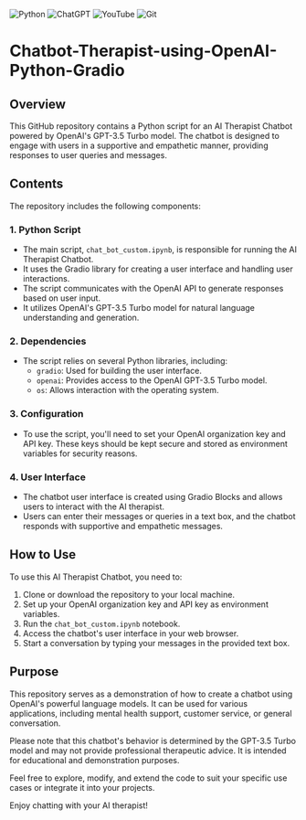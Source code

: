 ![Python](https://img.shields.io/badge/python-3670A0?style=for-the-badge&logo=python&logoColor=ffdd54) 
![ChatGPT](https://img.shields.io/badge/chatGPT-74aa9c?style=for-the-badge&logo=openai&logoColor=white) 
![YouTube](https://img.shields.io/badge/YouTube-%23FF0000.svg?style=for-the-badge&logo=YouTube&logoColor=white) 
![Git](https://img.shields.io/badge/git-%23F05033.svg?style=for-the-badge&logo=git&logoColor=white)


# Chatbot-Therapist-using-OpenAI-Python-Gradio


## Overview
This GitHub repository contains a Python script for an AI Therapist Chatbot powered by OpenAI's GPT-3.5 Turbo model. The chatbot is designed to engage with users in a supportive and empathetic manner, providing responses to user queries and messages.

## Contents
The repository includes the following components:

### 1. Python Script
- The main script, `chat_bot_custom.ipynb`, is responsible for running the AI Therapist Chatbot.
- It uses the Gradio library for creating a user interface and handling user interactions.
- The script communicates with the OpenAI API to generate responses based on user input.
- It utilizes OpenAI's GPT-3.5 Turbo model for natural language understanding and generation.

### 2. Dependencies
- The script relies on several Python libraries, including:
  - `gradio`: Used for building the user interface.
  - `openai`: Provides access to the OpenAI GPT-3.5 Turbo model.
  - `os`: Allows interaction with the operating system.
  
### 3. Configuration
- To use the script, you'll need to set your OpenAI organization key and API key. These keys should be kept secure and stored as environment variables for security reasons.

### 4. User Interface
- The chatbot user interface is created using Gradio Blocks and allows users to interact with the AI therapist.
- Users can enter their messages or queries in a text box, and the chatbot responds with supportive and empathetic messages.

## How to Use
To use this AI Therapist Chatbot, you need to:
1. Clone or download the repository to your local machine.
2. Set up your OpenAI organization key and API key as environment variables.
3. Run the `chat_bot_custom.ipynb` notebook.
4. Access the chatbot's user interface in your web browser.
5. Start a conversation by typing your messages in the provided text box.

## Purpose
This repository serves as a demonstration of how to create a chatbot using OpenAI's powerful language models. It can be used for various applications, including mental health support, customer service, or general conversation.

Please note that this chatbot's behavior is determined by the GPT-3.5 Turbo model and may not provide professional therapeutic advice. It is intended for educational and demonstration purposes.

Feel free to explore, modify, and extend the code to suit your specific use cases or integrate it into your projects.

Enjoy chatting with your AI therapist!
